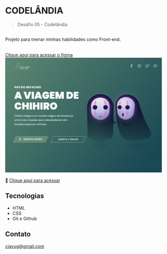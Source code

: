 # CODELÂNDIA 

> Desafio 05 - Codelândia

<br>
Projeto para treinar minhas habilidades como Front-end.
<br>
<br>

[Clique aqui para acessar o figma](https://www.figma.com/file/Yb9IBH56g7T1hdIyZ3BMNO/Desafios---Codel%C3%A2ndia?node-id=156388%3A7045&t=lcNeWUulYrr2HGFP-0)
ㅤ
![preview](./.github/previw.jpg)

🔗 [Clique aqui para acessar](https://namevug.github.io/#/)


## Tecnologias

- HTML
- CSS
- Git e Github

## Contato 

ciavug@gmail.com
